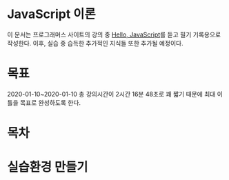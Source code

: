 # JavaScript 이론
이 문서는 프로그래머스 사이트의 강의 중 [Hello, JavaScript](https://programmers.co.kr/learn/courses/3#introduction)를 듣고 필기 기록용으로 작성한다.
이후, 실습 중 습득한 추가적인 지식들 또한 추가될 예정이다.

# 목표
2020-01-10~2020-01-10
총 강의시간이 2시간 16분 48초로 꽤 짧기 때문에 최대 이틀을 목표로 완성하도록 한다.

# 목차

# 실습환경 만들기
